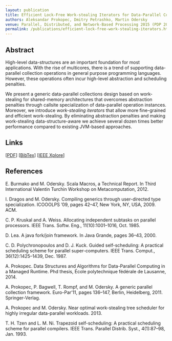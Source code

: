 ```yaml
---
layout: publication
title: Efficient Lock-Free Work-stealing Iterators for Data-Parallel Collections 
authors: Aleksandar Prokopec, Dmitry Petrashko, Martin Odersky
venue: Parallel, Distributed, and Network-Based Processing 2015 (PDP 2015)
permalink: /publications/efficient-lock-free-work-stealing-iterators.html
---
```



## Abstract

High-level data-structures are an important foundation for most applications.
With the rise of multicores, there is a trend of supporting data-parallel collection operations in general purpose programming languages.
However, these operations often incur high-level abstraction and scheduling penalties.

We present a generic data-parallel collections design based on work-stealing for shared-memory architectures that overcomes abstraction penalties through callsite specialization of data-parallel operation instances.
Moreover, we introduce *work-stealing iterators* that allow more fine-grained and efficient work-stealing.
By eliminating abstraction penalties and making work-stealing data-structure-aware we achieve several dozen times better performance compared to existing JVM-based approaches.


## Links

\[[PDF]()]
\[[BibTex]()\]
\[[IEEE Xplore](http://ieeexplore.ieee.org/Xplore/home.jsp)\]


## References

E. Burmako and M. Odersky. Scala Macros, a Technical Report. In Third International Valentin Turchin Workshop on Metacomputation, 2012.

I. Dragos and M. Odersky. Compiling generics through user-directed type specialization. ICOOOLPS ’09, pages 42–47, New York, NY, USA, 2009. ACM.

C. P. Kruskal and A. Weiss. Allocating independent subtasks on parallel processors. IEEE Trans. Softw. Eng., 11(10):1001–1016, Oct. 1985.

D. Lea. A java fork/join framework. In Java Grande, pages 36–43, 2000.

C. D. Polychronopoulos and D. J. Kuck. Guided self-scheduling: A practical scheduling scheme for parallel super-computers. IEEE Trans. Comput., 36(12):1425–1439, Dec. 1987.

A. Prokopec. Data Structures and Algorithms for Data-Parallel Computing in a Managed Runtime. Phd thesis, École polytechnique fédérale de Lausanne, 2014.

A. Prokopec, P. Bagwell, T. Rompf, and M. Odersky. A generic parallel collection framework. Euro-Par’11, pages 136–147, Berlin, Heidelberg, 2011. Springer-Verlag.

A. Prokopec and M. Odersky. Near optimal work-stealing tree scheduler for highly irregular data-parallel workloads. 2013.

T. H. Tzen and L. M. Ni. Trapezoid self-scheduling: A practical scheduling scheme for parallel compilers. IEEE Trans. Parallel Distrib. Syst., 4(1):87–98, Jan. 1993.
